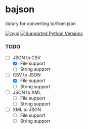 # bajson
library for converting to/from json

[![pypi](http://img.shields.io/pypi/v/bajson.png)](https://pypi.python.org/pypi/bajson)
[![Supported Python Versions](https://img.shields.io/pypi/pyversions/bajson.svg)](https://pypi.python.org/pypi/bajson/)

### TODO

- [ ] JSON to CSV
  - [X]  File support
  - [ ] String support
- [ ] CSV to JSON
  - [x] File support
  - [ ] String support
- [ ] JSON to XML
  - [ ] File support
  - [ ] String support
- [ ] XML to JSON
  - [ ] File support
  - [ ] String support
